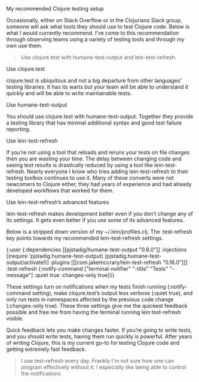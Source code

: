 My recommended Clojure testing setup


Occasionally, either on Stack Overflow or in the Clojurians Slack group, someone will ask what tools they should use to test Clojure code. Below is what I would currently recommend. I’ve come to this recommendation through observing teams using a variety of testing tools and through my own use them.

> Use clojure.test with humane-test-output and lein-test-refresh.

Use clojure.test

clojure.test is ubiquitous and not a big departure from other languages' testing libraries. It has its warts but your team will be able to understand it quickly and will be able to write maintainable tests.

Use humane-test-output

You should use clojure.test with humane-test-output. Together they provide a testing library that has minimal additional syntax and good test failure reporting.

Use lein-test-refresh

If you’re not using a tool that reloads and reruns your tests on file changes then you are wasting your time. The delay between changing code and seeing test results is drastically reduced by using a tool like lein-test-refresh. Nearly everyone I know who tries adding lein-test-refresh to their testing toolbox continues to use it. Many of these converts were not newcomers to Clojure either, they had years of experience and had already developed workflows that worked for them.

Use lein-test-refresh’s advanced features

lein-test-refresh makes development better even if you don’t change any of its settings. It gets even better if you use some of its advanced features.

Below is a stripped down version of my ~/.lein/profiles.clj. The :test-refresh key points towards my recommended lein-test-refresh settings.

{:user {:dependencies [[pjstadig/humane-test-output "0.8.0"]]
        :injections [(require 'pjstadig.humane-test-output)
                     (pjstadig.humane-test-output/activate!)]
        :plugins [[[com.jakemccrary/lein-test-refresh "0.16.0"]]]
        :test-refresh {:notify-command ["terminal-notifier" "-title" "Tests" "-message"]
                       :quiet true
                       :changes-only true}}}

These settings turn on notifications when my tests finish running (:notify-command setting), make clojure.test’s output less verbose (:quiet true), and only run tests in namespaces affected by the previous code change (:changes-only true). These three settings give me the quickest feedback possible and free me from having the terminal running lein test-refresh visible.

Quick feedback lets you make changes faster. If you’re going to write tests, and you should write tests, having them run quickly is powerful. After years of writing Clojure, this is my current go-to for testing Clojure code and getting extremely fast feedback.



> I use test-refresh every day. Frankly I'm not sure how one can program effectively without it. I especially like being able to control the notifications

